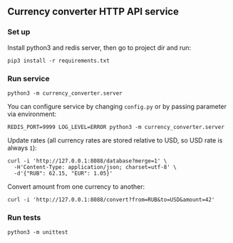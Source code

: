 ## Currency converter HTTP API service

### Set up
Install python3 and redis server, then go to project dir and run:
```
pip3 install -r requirements.txt
```

### Run service
```
python3 -m currency_converter.server
```

You can configure service by changing `config.py` or by passing parameter via environment:
```
REDIS_PORT=9999 LOG_LEVEL=ERROR python3 -m currency_converter.server
```

Update rates (all currency rates are stored relative to USD, so USD rate is always `1`):
```
curl -i 'http://127.0.0.1:8088/database?merge=1' \
  -H'Content-Type: application/json; charset=utf-8' \
  -d'{"RUB": 62.15, "EUR": 1.05}'
```

Convert amount from one currency to another:
```
curl -i 'http://127.0.0.1:8088/convert?from=RUB&to=USD&amount=42'
```

### Run tests
```
python3 -m unittest
```
